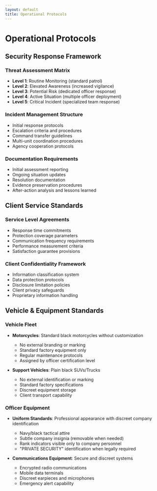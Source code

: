 ```yaml
---
layout: default
title: Operational Protocols
---
```


# Operational Protocols

## Security Response Framework

### Threat Assessment Matrix
- **Level 1**: Routine Monitoring (standard patrol)
- **Level 2**: Elevated Awareness (increased vigilance)
- **Level 3**: Potential Risk (dedicated officer response)
- **Level 4**: Active Situation (multiple officer deployment)
- **Level 5**: Critical Incident (specialized team response)

### Incident Management Structure
- Initial response protocols
- Escalation criteria and procedures
- Command transfer guidelines
- Multi-unit coordination procedures
- Agency cooperation protocols

### Documentation Requirements
- Initial assessment reporting
- Ongoing situation updates
- Resolution documentation
- Evidence preservation procedures
- After-action analysis and lessons learned

## Client Service Standards

### Service Level Agreements
- Response time commitments
- Protection coverage parameters
- Communication frequency requirements
- Performance measurement criteria
- Satisfaction guarantee provisions

### Client Confidentiality Framework
- Information classification system
- Data protection protocols
- Disclosure limitation policies
- Client privacy safeguards
- Proprietary information handling

## Vehicle & Equipment Standards

### Vehicle Fleet
- **Motorcycles**: Standard black motorcycles without customization
  - No external branding or marking
  - Standard factory equipment only
  - Regular maintenance protocols
  - Assigned by officer certification level
  
- **Support Vehicles**: Plain black SUVs/Trucks
  - No external identification or marking
  - Standard factory specifications
  - Discreet equipment storage
  - Client transport capability

### Officer Equipment
- **Uniform Standards**: Professional appearance with discreet company identification
  - Navy/black tactical attire
  - Subtle company insignia (removable when needed)
  - Rank indicators visible only to company personnel
  - "PRIVATE SECURITY" identification when legally required
  
- **Communications Equipment**: Secure and discreet systems
  - Encrypted radio communications
  - Mobile data terminals
  - Discreet earpieces and microphones
  - Emergency alert capability
